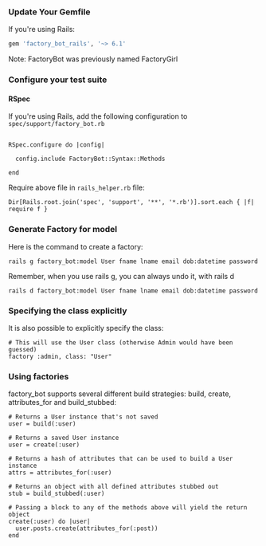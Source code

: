 ### Update Your Gemfile

If you're using Rails:

```ruby
gem 'factory_bot_rails', '~> 6.1'
```
Note: FactoryBot was previously named FactoryGirl

### Configure your test suite

#### RSpec

If you're using Rails, add the following configuration to
`spec/support/factory_bot.rb` 

`````

RSpec.configure do |config|

  config.include FactoryBot::Syntax::Methods

end

`````

Require above file in `rails_helper.rb` file:

`Dir[Rails.root.join('spec', 'support', '**', '*.rb')].sort.each { |f| require f }`

### Generate Factory for model

Here is the command to create a factory:

`rails g factory_bot:model User fname lname email dob:datetime password`

Remember, when you use rails g, you can always undo it, with rails d

`rails d factory_bot:model User fname lname email dob:datetime password`

### Specifying the class explicitly

It is also possible to explicitly specify the class:

````
# This will use the User class (otherwise Admin would have been guessed)
factory :admin, class: "User"
````

### Using factories

factory_bot supports several different build strategies: build, create, attributes_for and build_stubbed:

```
# Returns a User instance that's not saved
user = build(:user)

# Returns a saved User instance
user = create(:user)

# Returns a hash of attributes that can be used to build a User instance
attrs = attributes_for(:user)

# Returns an object with all defined attributes stubbed out
stub = build_stubbed(:user)

# Passing a block to any of the methods above will yield the return object
create(:user) do |user|
  user.posts.create(attributes_for(:post))
end
```
